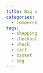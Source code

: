 ```yaml
---
title: Bag x
categories:
  - Commerce
tags:
  - shopping
  - checkout
  - check
  - cart
  - basket
  - bag
---
```

